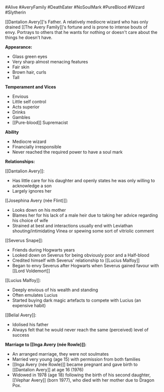 #Alive #AveryFamily #DeathEater #NoSoulMark #PureBlood #Wizard #Slytherin

[[Dantalion Avery]]'s Father. A relatively mediocre wizard who has only drained [[The Avery Family]]'s fortune and is prone to intense bouts of envy. Portrays to others that he wants for nothing or doesn't care about the things he doesn't have.

**Appearance:**
- Glass green eyes
- Very sharp almost menacing features
- Fair skin
- Brown hair, curls
- Tall

**Temperament and Vices**
- Envious
- Little self control
- Acts superior
- Drinks
- Gambles
- [[Pure-blood]] Supremacist

**Ability**
- Mediocre wizard
- Financially irresponsible
- Never reached the required power to have a soul mark


**Relationships:**

[[Dantalion Avery]]:
- Has little care for his daughter and openly states he was only willing to acknowledge a son
- Largely ignores her

[[Josephina Avery (née Flint)]]:
- Looks down on his mother
- Blames her for his lack of a male heir due to taking her advice regarding his choice of wife
- Strained at best and interactions usually end with Leviathan shouting/intimidating Vinea or spewing some sort of vitriolic comment

[[Severus Snape]]:
- Friends during Hogwarts years
- Looked down on Severus for being obviously poor and a Half-blood
- Credited himself with Severus' relationship to [[Lucius Malfoy]]
- Began to envy Severus after Hogwarts when Severus gained favour with [[Lord Voldemort]]

[[Lucius Malfoy]]:
- Deeply envious of his wealth and standing
- Often emulates Lucius
- Started buying dark magic artefacts to compete with Lucius (an expensive habit)

[[Belial Avery]]:
- Idolised his father
- Always felt that he would never reach the same (perceived) level of success


**Marriage to [[Inga Avery (née Rowle)]]:**
- An arranged marriage, they were not soulmates
- Married very young (age 15) with permission from both families
- [[Inga Avery (née Rowle)]] became pregnant and gave birth to [[Dantalion Avery]] at age 16 (1976)
- Widowed in 1978 (age 18) following the birth of his second daughter, [[Vephar Avery]] (born 1977), who died with her mother due to Dragon Pox.


